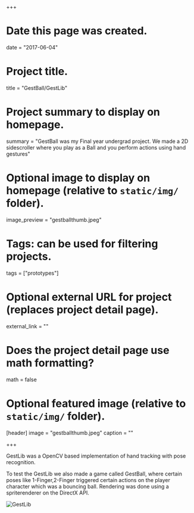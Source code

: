 +++
# Date this page was created.
date = "2017-06-04"

# Project title.
title = "GestBall/GestLib"

# Project summary to display on homepage.
summary = "GestBall was my Final year undergrad project. We made a 2D sidescroller where you play as a Ball and you perform actions using hand gestures"

# Optional image to display on homepage (relative to `static/img/` folder).
image_preview = "gestballthumb.jpeg"

# Tags: can be used for filtering projects.
tags = ["prototypes"]

# Optional external URL for project (replaces project detail page).
external_link = ""

# Does the project detail page use math formatting?
math = false

# Optional featured image (relative to `static/img/` folder).
[header]
image = "gestballthumb.jpeg"
caption = ""

+++

GestLib was a OpenCV based implementation of hand tracking with pose recognition.

To test the GestLib we also made a game called GestBall, where certain poses like 1-Finger,2-Finger triggered certain actions on the player character which was a bouncing ball.
Rendering was done using a spriterenderer on the DirectX API.

![GestLib](/img/gestball1.jpg)
